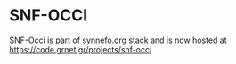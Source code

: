 SNF-OCCI
========================

SNF-Occi is part of synnefo.org stack and is now hosted at https://code.grnet.gr/projects/snf-occi 

